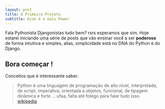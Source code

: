 ```yaml
---
layout: post
title: O Primeiro Projeto
subtitle: Esse é o mais Power
---
```


Fala Pythonista Djangonistas tudo bem? rsrs esperamos que sim.
Hoje estarei iniciando uma série de posts que vão ensinar você a ser **poderoso** de forma intuitiva e simples, alias, simplicidade está no DNA do Python e do Django.

**Bora começar !**
---
Conceitos que é interessante saber.
>Python é uma linguagem de programação de alto nível, interpretada, de script, imperativa, orientada a objetos, funcional, de tipagem dinâmica e forte ... ufaa, falta até folego para falar tudo isso. [wikipedia](https://pt.wikipedia.org/wiki/Python)

